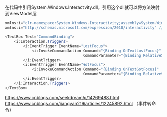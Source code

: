 ## 
在代码中引用System.Windows.Interactivity.dll，引用这个dll就可以将方法映射到ViewModel层

```C#
xmlns:i="clr-namespace:System.Windows.Interactivity;assembly=System.Windows.Interactivity"
xmlns:i="http://schemas.microsoft.com/expression/2010/interactivity" //或这个  

<TextBox Text="CommandBinding">
    <i:Interaction.Triggers>
        <i:EventTrigger EventName="LostFocus">
            <i:InvokeCommandAction Command="{Binding OnTextLostFocus}"
                                   CommandParameter="{Binding RelativeSource={RelativeSource Mode=FindAncestor, AncestorLevel=1, AncestorType={x:Type TextBox}}}"/>
        </i:EventTrigger>
        <i:EventTrigger EventName="GotFocus">
            <i:InvokeCommandAction Command="{Binding OnTextGotFocus}"
                                   CommandParameter="{Binding RelativeSource={RelativeSource Mode=FindAncestor, AncestorLevel=1, AncestorType={x:Type TextBox}}}"/>
        </i:EventTrigger>
    </i:Interaction.Triggers>
</TextBox>
```

https://www.cnblogs.com/seekdream/p/14269488.html  
https://www.cnblogs.com/jiangyan219/articles/12245892.html （事件转命令）